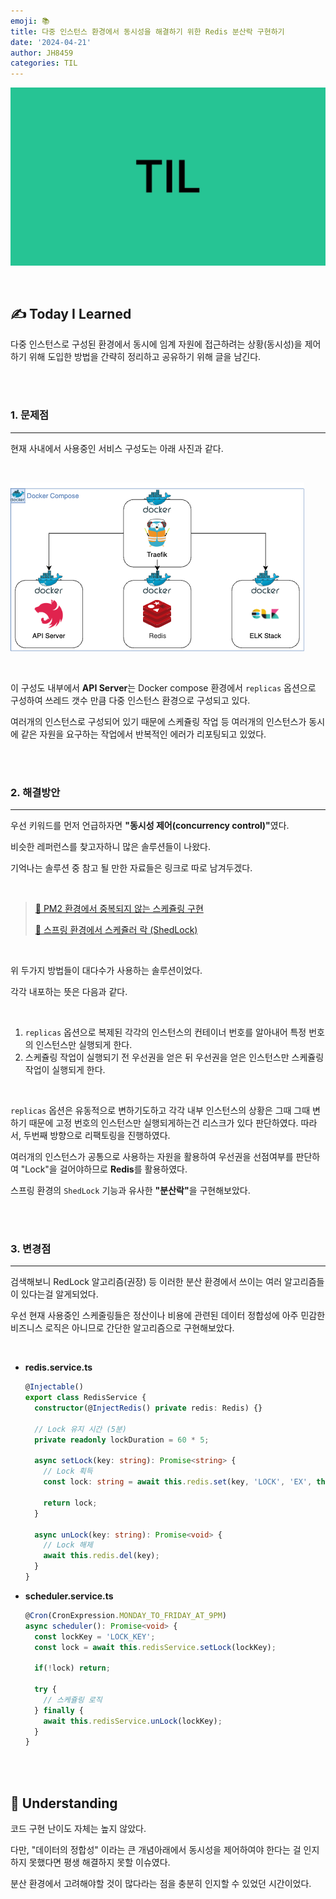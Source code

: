 ```yaml
---
emoji: 📚
title: 다중 인스턴스 환경에서 동시성을 해결하기 위한 Redis 분산락 구현하기
date: '2024-04-21'
author: JH8459
categories: TIL
---
```


![github-blog.png](../../assets/common/TIL.jpeg)

<br>

## ✍️ **T**oday **I** **L**earned

다중 인스턴스로 구성된 환경에서 동시에 임계 자원에 접근하려는 상황(동시성)을 제어하기 위해 도입한 방법을 간략히 정리하고 공유하기 위해 글을 남긴다.

<br>
<br>

### 1. 문제점

---

현재 사내에서 사용중인 서비스 구성도는 아래 사진과 같다.

<br>

![architecture.png](architecture.png)

<br>

이 구성도 내부에서 <strong>API Server</strong>는 Docker compose 환경에서 `replicas` 옵션으로 구성하여 쓰레드 갯수 만큼 다중 인스턴스 환경으로 구성되고 있다.

여러개의 인스턴스로 구성되어 있기 때문에 스케쥴링 작업 등 여러개의 인스턴스가 동시에 같은 자원을 요구하는 작업에서 반복적인 에러가 리포팅되고 있었다.

<br>
<br>

### 2. 해결방안

---

우선 키워드를 먼저 언급하자면 <strong>"동시성 제어(concurrency control)"</strong>였다.

비슷한 레퍼런스를 찾고자하니 많은 솔루션들이 나왔다.

기억나는 솔루션 중 참고 될 만한 자료들은 링크로 따로 남겨두겠다.

<br>

> <a href="https://medium.com/nodejs-server/node-schedule-pm2-8f7831ed231e" target="_blank">🔗 PM2 환경에서 중복되지 않는 스케쥴링 구현</a>
>
> <a href="https://sg-choi.tistory.com/602" target="_blank">🔗 스프링 환경에서 스케쥴러 락 (ShedLock)</a>

<br>

위 두가지 방법들이 대다수가 사용하는 솔루션이었다.

각각 내포하는 뜻은 다음과 같다.

<br>

1. `replicas` 옵션으로 복제된 각각의 인스턴스의 컨테이너 번호를 알아내어 특정 번호의 인스턴스만 실행되게 한다.
2. 스케쥴링 작업이 실행되기 전 우선권을 얻은 뒤 우선권을 얻은 인스턴스만 스케쥴링 작업이 실행되게 한다.

<br>

`replicas` 옵션은 유동적으로 변하기도하고 각각 내부 인스턴스의 상황은 그때 그때 변하기 때문에 고정 번호의 인스턴스만 실행되게하는건 리스크가 있다 판단하였다. 따라서, 두번째 방향으로 리팩토링을 진행하였다.

여러개의 인스턴스가 공통으로 사용하는 자원을 활용하여 우선권을 선점여부를 판단하여 "Lock"을 걸어야하므로 <strong>Redis</strong>를 활용하였다.

스프링 환경의 `ShedLock` 기능과 유사한 <strong>"분산락"</strong>을 구현해보았다.

<br>
<br>

### 3. 변경점

---

검색해보니 RedLock 알고리즘(권장) 등 이러한 분산 환경에서 쓰이는 여러 알고리즘들이 있다는걸 알게되었다.

우선 현재 사용중인 스케줄링들은 정산이나 비용에 관련된 데이터 정합성에 아주 민감한 비즈니스 로직은 아니므로 간단한 알고리즘으로 구현해보았다.

<br>

- <strong>redis.service.ts</strong>

  ``` ts
  @Injectable()
  export class RedisService {
    constructor(@InjectRedis() private redis: Redis) {}

    // Lock 유지 시간 (5분)
    private readonly lockDuration = 60 * 5;

    async setLock(key: string): Promise<string> {
      // Lock 획득
      const lock: string = await this.redis.set(key, 'LOCK', 'EX', this.lockDuration, 'NX');

      return lock;
    }

    async unLock(key: string): Promise<void> {
      // Lock 해제
      await this.redis.del(key);
    }
  }
  ```

- <strong>scheduler.service.ts</strong>

  ``` ts
  @Cron(CronExpression.MONDAY_TO_FRIDAY_AT_9PM)
  async scheduler(): Promise<void> {
    const lockKey = 'LOCK_KEY';
    const lock = await this.redisService.setLock(lockKey);

    if(!lock) return;

    try {
      // 스케쥴링 로직
    } finally { 
      await this.redisService.unLock(lockKey);
    }
  }
  ```

<br>
<br>

## 🤔 Understanding

코드 구현 난이도 자체는 높지 않았다.

다만, "데이터의 정합성" 이라는 큰 개념아래에서 동시성을 제어하여야 한다는 걸 인지하지 못했다면 평생 해결하지 못할 이슈였다.

분산 환경에서 고려해야할 것이 많다라는 점을 충분히 인지할 수 있었던 시간이었다.

<br>
<br>

```toc

```
